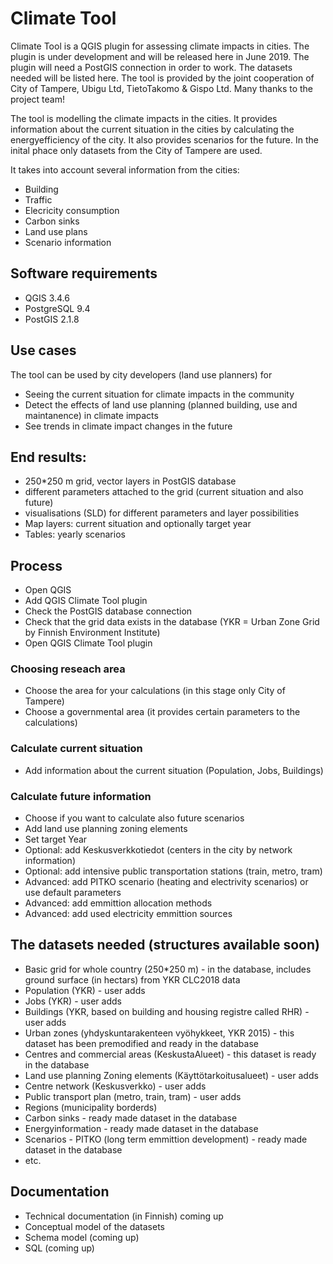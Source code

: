 # Climate Tool

Climate Tool is a QGIS plugin for assessing climate impacts in cities. The plugin is under development and will be released here in June 2019. The plugin will need a PostGIS connection in order to work. The datasets needed will be listed here. The tool is provided by the joint cooperation of City of Tampere, Ubigu Ltd, TietoTakomo & Gispo Ltd. Many thanks to the project team!

The tool is modelling the climate impacts in the cities. It provides  information about the current situation in the cities by calculating the  energyefficiency of the city. It also provides scenarios for the future. In the inital phace only datasets from the City of Tampere are used. 

It takes into account several information from the cities:

- Building
- Traffic
- Elecricity consumption
- Carbon sinks
- Land use plans
- Scenario information

## Software requirements

- QGIS 3.4.6
- PostgreSQL 9.4
- PostGIS 2.1.8

## Use cases

The tool can be used by city developers (land use planners) for
- Seeing the current situation for climate impacts in the community
- Detect the effects of land use planning (planned building, use and maintanence) in climate impacts
- See trends in climate impact changes in the future

## End results:

- 250*250 m grid, vector layers in PostGIS database
- different parameters attached to the grid (current situation and also future)
- visualisations (SLD) for different parameters and layer possibilities
- Map layers: current situation and optionally target year
- Tables: yearly scenarios

## Process
- Open QGIS
- Add QGIS Climate Tool plugin
- Check the PostGIS database connection
- Check that the grid data exists in the database (YKR = Urban Zone Grid by Finnish Environment Institute) 
- Open QGIS Climate Tool plugin

### Choosing reseach area
- Choose the area for your calculations (in this stage only City of Tampere)
- Choose a governmental area (it provides certain parameters to the calculations)

### Calculate current situation
- Add information about the current situation (Population, Jobs, Buildings)

### Calculate future information
- Choose if you want to calculate also future scenarios 
- Add land use planning zoning elements
- Set target Year
- Optional: add Keskusverkkotiedot (centers in the city by network information)
- Optional: add intensive public transportation stations (train, metro, tram)
- Advanced: add PITKO scenario (heating and electrivity scenarios) or use default parameters
- Advanced: add emmittion allocation methods
- Advanced: add used electricity emmittion sources

## The datasets needed (structures available soon)

- Basic grid for whole country (250*250 m) - in the database, includes ground surface (in hectars) from YKR CLC2018 data
- Population (YKR) - user adds
- Jobs (YKR) - user adds
- Buildings (YKR, based on building and housing registre called RHR) - user adds
- Urban zones (yhdyskuntarakenteen vyöhykkeet, YKR 2015) - this dataset has been premodified and ready in the database
- Centres and commercial areas (KeskustaAlueet) - this dataset is ready in the database
- Land use planning Zoning elements (Käyttötarkoitusalueet) - user adds
- Centre network (Keskusverkko) - user adds
- Public transport plan (metro, train, tram) - user adds
- Regions (municipality borderds)
- Carbon sinks - ready made dataset in the database
- Energyinformation  - ready made dataset in the database
- Scenarios - PITKO (long term emmittion development) - ready made dataset in the database
- etc.


## Documentation

- Technical documentation (in Finnish) coming up
- Conceptual model of the datasets
- Schema model (coming up)
- SQL (coming up)


